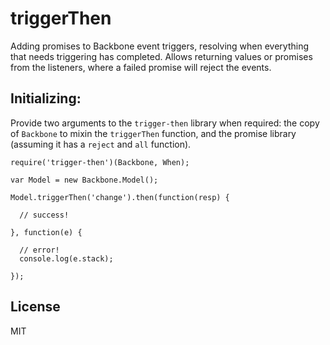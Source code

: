 # triggerThen

Adding promises to Backbone event triggers, resolving when 
everything that needs triggering has completed. Allows returning
values or promises from the listeners, where a failed promise will
reject the events.

## Initializing:

Provide two arguments to the `trigger-then` library when required: 
the copy of `Backbone` to mixin the `triggerThen` function, and the
promise library (assuming it has a `reject` and `all` function).

```
require('trigger-then')(Backbone, When);

var Model = new Backbone.Model();

Model.triggerThen('change').then(function(resp) {

  // success!

}, function(e) {
  
  // error!
  console.log(e.stack);

});
```

## License

MIT